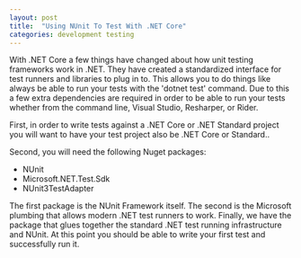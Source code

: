 ```yaml
---
layout: post
title:  "Using NUnit To Test With .NET Core"
categories: development testing
---
```

With .NET Core a few things have changed about how unit testing frameworks work in .NET. They have created a standardized interface for test runners and libraries to plug in to. This allows you to do things like always be able to run your tests with the 'dotnet test' command. Due to this a few extra dependencies are required in order to be able to run your tests whether from the command line, Visual Studio, Resharper, or Rider.

First, in order to write tests against a .NET Core or .NET Standard project you will want to have your test project also be .NET Core or Standard..

Second, you will need the following Nuget packages:

- NUnit
- Microsoft.NET.Test.Sdk
- NUnit3TestAdapter

The first package is the NUnit Framework itself. The second is the Microsoft plumbing that allows modern .NET test runners to work. Finally, we have the package that glues together the standard .NET test running infrastructure and NUnit. At this point you should be able to write your first test and successfully run it.